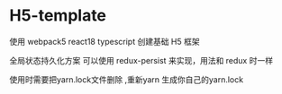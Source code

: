 # H5-template

使用 webpack5 react18 typescript 创建基础 H5 框架

全局状态持久化方案 可以使用 redux-persist 来实现，用法和 redux 时一样

使用时需要把yarn.lock文件删除 ,重新yarn 生成你自己的yarn.lock
